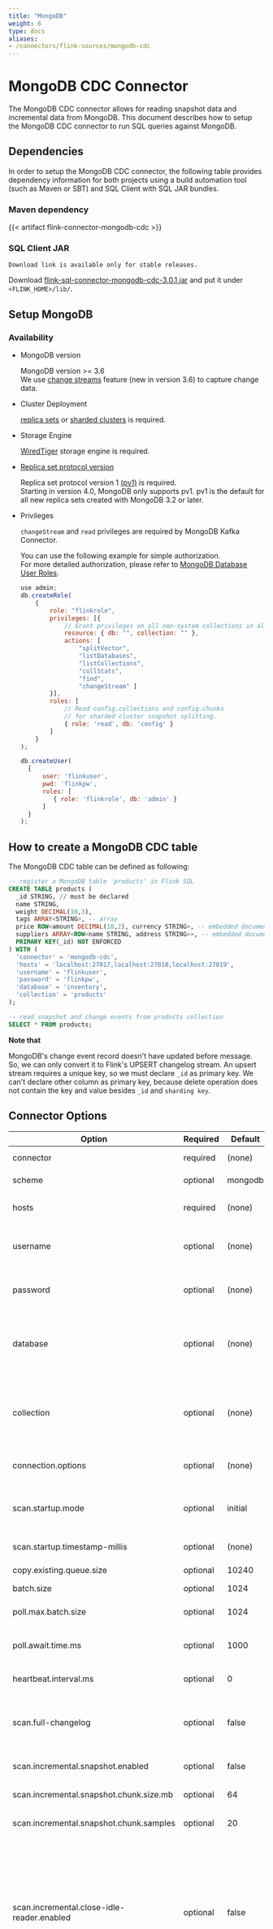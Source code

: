 ```yaml
---
title: "MongoDB"
weight: 6
type: docs
aliases:
- /connectors/flink-sources/mongodb-cdc
---
```

<!--
Licensed to the Apache Software Foundation (ASF) under one
or more contributor license agreements.  See the NOTICE file
distributed with this work for additional information
regarding copyright ownership.  The ASF licenses this file
to you under the Apache License, Version 2.0 (the
"License"); you may not use this file except in compliance
with the License.  You may obtain a copy of the License at

  http://www.apache.org/licenses/LICENSE-2.0

Unless required by applicable law or agreed to in writing,
software distributed under the License is distributed on an
"AS IS" BASIS, WITHOUT WARRANTIES OR CONDITIONS OF ANY
KIND, either express or implied.  See the License for the
specific language governing permissions and limitations
under the License.
-->

# MongoDB CDC Connector

The MongoDB CDC connector allows for reading snapshot data and incremental data from MongoDB. This document describes how to setup the MongoDB CDC connector to run SQL queries against MongoDB.

Dependencies
------------

In order to setup the MongoDB CDC connector, the following table provides dependency information for both projects using a build automation tool (such as Maven or SBT) and SQL Client with SQL JAR bundles.

### Maven dependency

{{< artifact flink-connector-mongodb-cdc >}}

### SQL Client JAR

```Download link is available only for stable releases.```

Download [flink-sql-connector-mongodb-cdc-3.0.1.jar](https://mvnrepository.com/artifact/com.ververica/flink-sql-connector-mongodb-cdc) and put it under `<FLINK_HOME>/lib/`.

Setup MongoDB
----------------

### Availability
- MongoDB version

  MongoDB version >= 3.6 <br>
We use [change streams](https://docs.mongodb.com/manual/changeStreams/) feature (new in version 3.6) to capture change data.

- Cluster Deployment

  [replica sets](https://docs.mongodb.com/manual/replication/) or [sharded clusters](https://docs.mongodb.com/manual/sharding/) is required.

- Storage Engine

  [WiredTiger](https://docs.mongodb.com/manual/core/wiredtiger/#std-label-storage-wiredtiger) storage engine is required.

- [Replica set protocol version](https://docs.mongodb.com/manual/reference/replica-configuration/#mongodb-rsconf-rsconf.protocolVersion)

  Replica set protocol version 1 [(pv1)](https://docs.mongodb.com/manual/reference/replica-configuration/#mongodb-rsconf-rsconf.protocolVersion) is required. <br>
Starting in version 4.0, MongoDB only supports pv1. pv1 is the default for all new replica sets created with MongoDB 3.2 or later.

- Privileges

  `changeStream` and `read` privileges are required by MongoDB Kafka Connector. 

  You can use the following example for simple authorization.<br>
  For more detailed authorization, please refer to [MongoDB Database User Roles](https://docs.mongodb.com/manual/reference/built-in-roles/#database-user-roles).

  ```javascript
  use admin;
  db.createRole(
      {
          role: "flinkrole",
          privileges: [{
              // Grant privileges on all non-system collections in all databases
              resource: { db: "", collection: "" },
              actions: [
                  "splitVector",
                  "listDatabases",
                  "listCollections",
                  "collStats",
                  "find",
                  "changeStream" ]
          }],
          roles: [
              // Read config.collections and config.chunks
              // for sharded cluster snapshot splitting.
              { role: 'read', db: 'config' }
          ]
      }
  );

  db.createUser(
    {
        user: 'flinkuser',
        pwd: 'flinkpw',
        roles: [
           { role: 'flinkrole', db: 'admin' }
        ]
    }
  );
  ```


How to create a MongoDB CDC table
----------------

The MongoDB CDC table can be defined as following:

```sql
-- register a MongoDB table 'products' in Flink SQL
CREATE TABLE products (
  _id STRING, // must be declared
  name STRING,
  weight DECIMAL(10,3),
  tags ARRAY<STRING>, -- array
  price ROW<amount DECIMAL(10,2), currency STRING>, -- embedded document
  suppliers ARRAY<ROW<name STRING, address STRING>>, -- embedded documents
  PRIMARY KEY(_id) NOT ENFORCED
) WITH (
  'connector' = 'mongodb-cdc',
  'hosts' = 'localhost:27017,localhost:27018,localhost:27019',
  'username' = 'flinkuser',
  'password' = 'flinkpw',
  'database' = 'inventory',
  'collection' = 'products'
);

-- read snapshot and change events from products collection
SELECT * FROM products;
```

**Note that**

MongoDB's change event record doesn't have updated before message. So, we can only convert it to Flink's UPSERT changelog stream.
An upsert stream requires a unique key, so we must declare `_id` as primary key.
We can't declare other column as primary key, because delete operation does not contain the key and value besides `_id` and `sharding key`.

Connector Options
----------------

<div class="highlight">
<table class="colwidths-auto docutils">
   <thead>
      <tr>
        <th class="text-left" style="width: 25%">Option</th>
        <th class="text-left" style="width: 8%">Required</th>
        <th class="text-left" style="width: 7%">Default</th>
        <th class="text-left" style="width: 10%">Type</th>
        <th class="text-left" style="width: 50%">Description</th>
      </tr>
    </thead>
    <tbody>
    <tr>
      <td>connector</td>
      <td>required</td>
      <td style="word-wrap: break-word;">(none)</td>
      <td>String</td>
      <td>Specify what connector to use, here should be <code>mongodb-cdc</code>.</td>
    </tr>
    <tr>
      <td>scheme</td>
      <td>optional</td>
      <td style="word-wrap: break-word;">mongodb</td>
      <td>String</td>
      <td>The protocol connected to MongoDB. eg. <code>mongodb or mongodb+srv.</code></td>
    </tr>
    <tr>
      <td>hosts</td>
      <td>required</td>
      <td style="word-wrap: break-word;">(none)</td>
      <td>String</td>
      <td>The comma-separated list of hostname and port pairs of the MongoDB servers.<br>
          eg. <code>localhost:27017,localhost:27018</code>
      </td>
    </tr>
    <tr>
      <td>username</td>
      <td>optional</td>
      <td style="word-wrap: break-word;">(none)</td>
      <td>String</td>
      <td>Name of the database user to be used when connecting to MongoDB.<br>
          This is required only when MongoDB is configured to use authentication.
      </td>
    </tr>
    <tr>
      <td>password</td>
      <td>optional</td>
      <td style="word-wrap: break-word;">(none)</td>
      <td>String</td>
      <td>Password to be used when connecting to MongoDB.<br>
          This is required only when MongoDB is configured to use authentication.
      </td>
    </tr>
    <tr>
      <td>database</td>
      <td>optional</td>
      <td style="word-wrap: break-word;">(none)</td>
      <td>String</td>
      <td>Name of the database to watch for changes. If not set then all databases will be captured. <br>
          The database also supports regular expressions to monitor multiple databases matching the regular expression.</td>
    </tr>
    <tr>
      <td>collection</td>
      <td>optional</td>
      <td style="word-wrap: break-word;">(none)</td>
      <td>String</td>
      <td>Name of the collection in the database to watch for changes. If not set then all collections will be captured.<br>
          The collection also supports regular expressions to monitor multiple collections matching fully-qualified collection identifiers.</td>
    </tr>
    <tr>
      <td>connection.options</td>
      <td>optional</td>
      <td style="word-wrap: break-word;">(none)</td>
      <td>String</td>
      <td>The ampersand-separated <a href="https://docs.mongodb.com/manual/reference/connection-string/#std-label-connections-connection-options">connection options</a> of MongoDB. eg. <br>
          <code>replicaSet=test&connectTimeoutMS=300000</code>
      </td>
    </tr>
    <tr>
        <td>scan.startup.mode</td>
        <td>optional</td>
        <td style="word-wrap: break-word;">initial</td>
        <td>String</td>
        <td>Optional startup mode for MongoDB CDC consumer, valid enumerations are "initial", "latest-offset" and "timestamp".
            Please see <a href="#startup-reading-position">Startup Reading Position</a> section for more detailed information.</td>
    </tr>
    <tr>
        <td>scan.startup.timestamp-millis</td>
        <td>optional</td>
        <td style="word-wrap: break-word;">(none)</td>
        <td>Long</td>
        <td>Timestamp in millis of the start point, only used for <code>'timestamp'</code> startup mode.</td>
    </tr>
    <tr>
      <td>copy.existing.queue.size</td>
      <td>optional</td>
      <td style="word-wrap: break-word;">10240</td>
      <td>Integer</td>
      <td>The max size of the queue to use when copying data.</td>
    </tr>
    <tr>
      <td>batch.size</td>
      <td>optional</td>
      <td style="word-wrap: break-word;">1024</td>
      <td>Integer</td>
      <td>The cursor batch size.</td>
    </tr>
    <tr>
      <td>poll.max.batch.size</td>
      <td>optional</td>
      <td style="word-wrap: break-word;">1024</td>
      <td>Integer</td>
      <td>Maximum number of change stream documents to include in a single batch when polling for new data.</td>
    </tr>
    <tr>
      <td>poll.await.time.ms</td>
      <td>optional</td>
      <td style="word-wrap: break-word;">1000</td>
      <td>Integer</td>
      <td>The amount of time to wait before checking for new results on the change stream.</td>
    </tr>
    <tr>
      <td>heartbeat.interval.ms</td>
      <td>optional</td>
      <td style="word-wrap: break-word;">0</td>
      <td>Integer</td>
      <td>The length of time in milliseconds between sending heartbeat messages. Use 0 to disable.</td>
    </tr>
    <tr>
      <td>scan.full-changelog</td>
      <td>optional</td>
      <td style="word-wrap: break-word;">false</td>
      <td>Boolean</td>
      <td>Whether try to generate full-mode changelog based on pre- and post-images in MongoDB. Refer to <a href="#a-name-id-003-a">Full Changelog</a>  for more details. Supports MongoDB 6.0 and above only.</td>
    </tr>
    <tr>
      <td>scan.incremental.snapshot.enabled</td>
      <td>optional</td>
      <td style="word-wrap: break-word;">false</td>
      <td>Boolean</td>
      <td>Whether enable incremental snapshot. The incremental snapshot feature only supports after MongoDB 4.0.</td>
    </tr>
    <tr>
      <td>scan.incremental.snapshot.chunk.size.mb</td>
      <td>optional</td>
      <td style="word-wrap: break-word;">64</td>
      <td>Integer</td>
      <td>The chunk size mb of incremental snapshot.</td>
    </tr>
    <tr>
      <td>scan.incremental.snapshot.chunk.samples</td>
      <td>optional</td>
      <td style="word-wrap: break-word;">20</td>
      <td>Integer</td>
      <td>The samples count per chunk when using sample partition strategy during incremental snapshot.</td>
    </tr>
    <tr>
      <td>scan.incremental.close-idle-reader.enabled</td>
      <td>optional</td>
      <td style="word-wrap: break-word;">false</td>
      <td>Boolean</td>
      <td>Whether to close idle readers at the end of the snapshot phase. <br>
          The flink version is required to be greater than or equal to 1.14 when 'execution.checkpointing.checkpoints-after-tasks-finish.enabled' is set to true.<br>
          If the flink version is greater than or equal to 1.15, the default value of 'execution.checkpointing.checkpoints-after-tasks-finish.enabled' has been changed to true,
          so it does not need to be explicitly configured 'execution.checkpointing.checkpoints-after-tasks-finish.enabled' = 'true'
      </td>
    </tr>
    <tr>
      <td>scan.cursor.no-timeout</td>
      <td>optional</td>
      <td style="word-wrap: break-word;">true</td>
      <td>Boolean</td>
      <td>MongoDB server normally times out idle cursors after an inactivity period (10 minutes) to prevent excess memory use. Set this option to true to prevent that. Only available when parallelism snapshot is enabled.</td>
    </tr>
    </tbody>
</table>
</div>

Note: `heartbeat.interval.ms` is highly recommended setting a proper value larger than 0 **if the collection changes slowly**.
The heartbeat event can push the `resumeToken` forward to avoid `resumeToken` being expired when we recover the Flink job from a checkpoint or savepoint.

Available Metadata
----------------

The following format metadata can be exposed as read-only (VIRTUAL) columns in a table definition.

<table class="colwidths-auto docutils">
  <thead>
     <tr>
       <th class="text-left" style="width: 15%">Key</th>
       <th class="text-left" style="width: 30%">DataType</th>
       <th class="text-left" style="width: 55%">Description</th>
     </tr>
  </thead>
  <tbody>
    <tr>
      <td>database_name</td>
      <td>STRING NOT NULL</td>
      <td>Name of the database that contain the row.</td>
    </tr>
    <tr>
      <td>collection_name</td>
      <td>STRING NOT NULL</td>
      <td>Name of the collection that contain the row.</td>
    </tr>
    <tr>
      <td>op_ts</td>
      <td>TIMESTAMP_LTZ(3) NOT NULL</td>
      <td>It indicates the time that the change was made in the database. <br>If the record is read from snapshot of the table instead of the change stream, the value is always 0.</td>
    </tr>
  </tbody>
</table>

The extended CREATE TABLE example demonstrates the syntax for exposing these metadata fields:
```sql
CREATE TABLE products (
    db_name STRING METADATA FROM 'database_name' VIRTUAL,
    collection_name STRING METADATA  FROM 'collection_name' VIRTUAL,
    operation_ts TIMESTAMP_LTZ(3) METADATA FROM 'op_ts' VIRTUAL,
    _id STRING, // must be declared
    name STRING,
    weight DECIMAL(10,3),
    tags ARRAY<STRING>, -- array
    price ROW<amount DECIMAL(10,2), currency STRING>, -- embedded document
    suppliers ARRAY<ROW<name STRING, address STRING>>, -- embedded documents
    PRIMARY KEY(_id) NOT ENFORCED
) WITH (
    'connector' = 'mongodb-cdc',
    'hosts' = 'localhost:27017,localhost:27018,localhost:27019',
    'username' = 'flinkuser',
    'password' = 'flinkpw',
    'database' = 'inventory',
    'collection' = 'products'
);
```

Features
--------

### Exactly-Once Processing

The MongoDB CDC connector is a Flink Source connector which will read database snapshot first and then continues to read change stream events with **exactly-once processing** even failures happen. 

### Startup Reading Position

The config option `scan.startup.mode` specifies the startup mode for MongoDB CDC consumer. The valid enumerations are:

- `initial` (default): Performs an initial snapshot on the monitored database tables upon first startup, and continue to read the latest oplog.
- `latest-offset`: Never to perform snapshot on the monitored database tables upon first startup, just read from
  the end of the oplog which means only have the changes since the connector was started.
- `timestamp`: Skip snapshot phase and start reading oplog events from a specific timestamp.

For example in DataStream API:
```java
MongoDBSource.builder()
    .startupOptions(StartupOptions.latest()) // Start from latest offset
    .startupOptions(StartupOptions.timestamp(1667232000000L) // Start from timestamp
    .build()
```

and with SQL:

```SQL
CREATE TABLE mongodb_source (...) WITH (
    'connector' = 'mongodb-cdc',
    'scan.startup.mode' = 'latest-offset', -- Start from latest offset
    ...
    'scan.startup.mode' = 'timestamp', -- Start from timestamp
    'scan.startup.timestamp-millis' = '1667232000000' -- Timestamp under timestamp startup mode
    ...
)
```

### Change Streams

We integrate the [MongoDB's official Kafka Connector](https://docs.mongodb.com/kafka-connector/current/kafka-source/) to read snapshot or change events from MongoDB and drive it by Debezium's `EmbeddedEngine`.

Debezium's `EmbeddedEngine` provides a mechanism for running a single Kafka Connect `SourceConnector` within an application's process, and it can drive any standard Kafka Connect `SourceConnector` properly even which is not provided by Debezium.

We choose **MongoDB's official Kafka Connector** instead of the **Debezium's MongoDB Connector** because they use a different change data capture mechanism.

- For Debezium's MongoDB Connector, it reads the `oplog.rs` collection of each replica-set's master node.
- For MongoDB's Kafka Connector, it subscribes `Change Stream` of MongoDB.

MongoDB's `oplog.rs` collection doesn't keep the changed record's update before state, so it's hard to extract the full document state by a single `oplog.rs` record and convert it to change log stream accepted by Flink (Insert Only, Upsert, All).
Additionally, MongoDB 5 (released in July 2021) has changed the oplog format, so the current Debezium connector cannot be used with it.

**Change Stream** is a new feature provided by MongoDB 3.6 for replica sets and sharded clusters that allows applications to access real-time data changes without the complexity and risk of tailing the oplog.<br>
Applications can use change streams to subscribe to all data changes on a single collection, a database, or an entire deployment, and immediately react to them.

**Lookup Full Document for Update Operations** is a feature provided by **Change Stream** which can configure the change stream to return the most current majority-committed version of the updated document. Because of this feature, we can easily collect the latest full document and convert the change log to Flink's **Upsert Changelog Stream**. 

By the way, Debezium's MongoDB change streams exploration mentioned by [DBZ-435](https://issues.redhat.com/browse/DBZ-435) is on roadmap.<br> 
If it's done, we can consider integrating two kinds of source connector for users to choose.

### DataStream Source

The MongoDB CDC connector can also be a DataStream source. You can create a SourceFunction as the following shows:

```java
import org.apache.flink.streaming.api.environment.StreamExecutionEnvironment;
import org.apache.flink.streaming.api.functions.source.SourceFunction;
import org.apache.flink.cdc.debezium.JsonDebeziumDeserializationSchema;
import org.apache.flink.cdc.connectors.mongodb.MongoDBSource;

public class MongoDBSourceExample {
    public static void main(String[] args) throws Exception {
        SourceFunction<String> sourceFunction = MongoDBSource.<String>builder()
                .hosts("localhost:27017")
                .username("flink")
                .password("flinkpw")
                .databaseList("inventory") // set captured database, support regex
                .collectionList("inventory.products", "inventory.orders") //set captured collections, support regex
                .deserializer(new JsonDebeziumDeserializationSchema())
                .build();

        StreamExecutionEnvironment env = StreamExecutionEnvironment.getExecutionEnvironment();

        env.addSource(sourceFunction)
                .print().setParallelism(1); // use parallelism 1 for sink to keep message ordering

        env.execute();
    }
}
```

The MongoDB CDC incremental connector (after 2.3.0) can be used as the following shows:
```java
import org.apache.flink.api.common.eventtime.WatermarkStrategy;
import org.apache.flink.streaming.api.environment.StreamExecutionEnvironment;
import org.apache.flink.cdc.connectors.mongodb.source.MongoDBSource;
import org.apache.flink.cdc.debezium.JsonDebeziumDeserializationSchema;

public class MongoDBIncrementalSourceExample {
    public static void main(String[] args) throws Exception {
        MongoDBSource<String> mongoSource =
                MongoDBSource.<String>builder()
                        .hosts("localhost:27017")
                        .databaseList("inventory") // set captured database, support regex
                        .collectionList("inventory.products", "inventory.orders") //set captured collections, support regex
                        .username("flink")
                        .password("flinkpw")
                        .deserializer(new JsonDebeziumDeserializationSchema())
                        .build();

        StreamExecutionEnvironment env = StreamExecutionEnvironment.getExecutionEnvironment();
        // enable checkpoint
        env.enableCheckpointing(3000);
        // set the source parallelism to 2
        env.fromSource(mongoSource, WatermarkStrategy.noWatermarks(), "MongoDBIncrementalSource")
                .setParallelism(2)
                .print()
                .setParallelism(1);

        env.execute("Print MongoDB Snapshot + Change Stream");
    }
}
```

**Note:** 
- If database regex is used, `readAnyDatabase` role is required.
- The incremental snapshot feature only supports after MongoDB 4.0.

### Full Changelog<a name="Full Changelog" id="003" ></a>

MongoDB 6.0 and above supports emitting change stream events containing document before and after the change was made (aka. pre- and post-images).

- The pre-image is the document before it was replaced, updated, or deleted. There is no pre-image for an inserted document.

- The post-image is the document after it was inserted, replaced, or updated. There is no post-image for a deleted document.

MongoDB CDC could make uses of pre-image and post-images to generate full-mode changelog stream including Insert, Update Before, Update After, and Delete data rows, thereby avoiding additional `ChangelogNormalize` downstream node.

To enable this feature, here's some prerequisites:

- MongoDB version must be 6.0 or above;
- Enable `preAndPostImages` feature at the database level:
```javascript
db.runCommand({
  setClusterParameter: {
    changeStreamOptions: {
      preAndPostImages: {
        expireAfterSeconds: 'off' // replace with custom image expiration time
      }
    }
  }
})
```
- Enable `changeStreamPreAndPostImages` feature for collections to be monitored:
```javascript
db.runCommand({
  collMod: "<< collection name >>", 
  changeStreamPreAndPostImages: {
    enabled: true 
  } 
})
```
- Enable MongoDB CDC's `scan.full-changelog` feature:

```java
MongoDBSource.builder()
    .scanFullChangelog(true)
    ...
    .build()
```

or with Flink SQL:

```SQL
CREATE TABLE mongodb_source (...) WITH (
    'connector' = 'mongodb-cdc',
    'scan.full-changelog' = 'true',
    ...
)
```

Data Type Mapping
----------------
[BSON](https://docs.mongodb.com/manual/reference/bson-types/) short for **Binary JSON** is a binary-encoded serialization of JSON-like format used to store documents and make remote procedure calls in MongoDB.

[Flink SQL Data Type](https://nightlies.apache.org/flink/flink-docs-release-1.17/docs/dev/table/types/) is similar to the SQL standard’s data type terminology which describes the logical type of a value in the table ecosystem. It can be used to declare input and/or output types of operations.

In order to enable Flink SQL to process data from heterogeneous data sources, the data types of heterogeneous data sources need to be uniformly converted to Flink SQL data types.

The following is the mapping of BSON type and Flink SQL type.


<div class="wy-table-responsive">
<table class="colwidths-auto docutils">
    <thead>
      <tr>
        <th class="text-left">BSON type<a href="https://docs.mongodb.com/manual/reference/bson-types/"></a></th>
        <th class="text-left">Flink SQL type<a href="{% link dev/table/types.md %}"></a></th>
      </tr>
    </thead>
    <tbody>
    <tr>
      <td></td>
      <td>TINYINT</td>
    </tr>
    <tr>
      <td></td>
      <td>SMALLINT</td>
    </tr>
    <tr>
      <td>
        Int<br>
      <td>INT</td>
    </tr>
    <tr>
      <td>Long</td>
      <td>BIGINT</td>
    </tr>
    <tr>
      <td></td>
      <td>FLOAT</td>
    </tr>
    <tr>
      <td>Double</td>
      <td>DOUBLE</td>
    </tr>
    <tr>
      <td>Decimal128</td>
      <td>DECIMAL(p, s)</td>
    </tr>
    <tr>
      <td>Boolean</td>
      <td>BOOLEAN</td>
    </tr>
    <tr>
      <td>Date</br>Timestamp</td>
      <td>DATE</td>
    </tr>
    <tr>
      <td>Date</br>Timestamp</td>
      <td>TIME</td>
    </tr>
    <tr>
      <td>Date</td>
      <td>TIMESTAMP(3)</br>TIMESTAMP_LTZ(3)</td>
    </tr>
    <tr>
      <td>Timestamp</td>
      <td>TIMESTAMP(0)</br>TIMESTAMP_LTZ(0)
      </td>
    </tr>
    <tr>
      <td>
        String<br>
        ObjectId<br>
        UUID<br>
        Symbol<br>
        MD5<br>
        JavaScript</br>
        Regex</td>
      <td>STRING</td>
    </tr>
    <tr>
      <td>BinData</td>
      <td>BYTES</td>
    </tr>
    <tr>
      <td>Object</td>
      <td>ROW</td>
    </tr>
    <tr>
      <td>Array</td>
      <td>ARRAY</td>
    </tr>
    <tr>
      <td>DBPointer</td>
      <td>ROW&lt;$ref STRING, $id STRING&gt;</td>
    </tr>
    <tr>
      <td>
        <a href="https://docs.mongodb.com/manual/reference/geojson/">GeoJSON</a>
      </td>
      <td>
        Point : ROW&lt;type STRING, coordinates ARRAY&lt;DOUBLE&gt;&gt;</br>
        Line  : ROW&lt;type STRING, coordinates ARRAY&lt;ARRAY&lt; DOUBLE&gt;&gt;&gt;</br>
        ...
      </td>
    </tr>
    </tbody>
</table>
</div>


Reference
--------

- [MongoDB Kafka Connector](https://docs.mongodb.com/kafka-connector/current/kafka-source/)
- [Change Streams](https://docs.mongodb.com/manual/changeStreams/)
- [Replication](https://docs.mongodb.com/manual/replication/)
- [Sharding](https://docs.mongodb.com/manual/sharding/)
- [Database User Roles](https://docs.mongodb.com/manual/reference/built-in-roles/#database-user-roles)
- [WiredTiger](https://docs.mongodb.com/manual/core/wiredtiger/#std-label-storage-wiredtiger)
- [Replica set protocol](https://docs.mongodb.com/manual/reference/replica-configuration/#mongodb-rsconf-rsconf.protocolVersion)
- [Connection String Options](https://docs.mongodb.com/manual/reference/connection-string/#std-label-connections-connection-options)
- [Document Pre- and Post-Images](https://www.mongodb.com/docs/v6.0/changeStreams/#change-streams-with-document-pre--and-post-images)
- [BSON Types](https://docs.mongodb.com/manual/reference/bson-types/)
- [Flink DataTypes](https://nightlies.apache.org/flink/flink-docs-release-1.17/docs/dev/table/types/)

{{< top >}}

